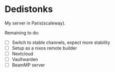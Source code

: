 # Dedistonks

My server in Paris(scaleway).

Remaining to do:

- [ ] Switch to stable channels, expect more stability
- [ ] Setup as a nixos remote builder
- [ ] Nextcloud
- [ ] Vaultwarden
- [ ] BeamMP server
